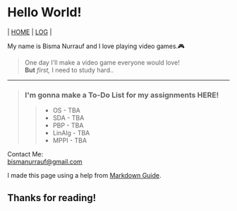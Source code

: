 # Hello World!

| [HOME](https://bisma404.github.io/os212/) | [LOG](https://bisma404.github.io/os212/TXT/mylog.txt) |

My name is Bisma Nurrauf and I love playing video games.🎮
> One day I'll make a video game everyone would love!  
**But** *first,* I need to study hard..

---

> ### I'm gonna make a To-Do List for my assignments **HERE!**
>> - OS - TBA
>> - SDA - TBA
>> - PBP - TBA
>> - LinAlg - TBA
>> - MPPI - TBA

Contact Me:  
<bismanurrauf@gmail.com>

I made this page using a help from [Markdown Guide](https://www.markdownguide.org/).

## Thanks for reading!
